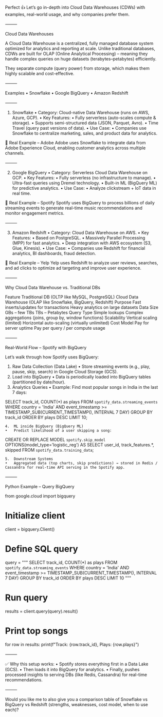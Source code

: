 Perfect 👍 Let’s go in-depth into Cloud Data Warehouses (CDWs) with examples, real-world usage, and why companies prefer them.

⸻

Cloud Data Warehouses

A Cloud Data Warehouse is a centralized, fully managed database system optimized for analytics and reporting at scale. Unlike traditional databases, CDWs are built for OLAP (Online Analytical Processing) – meaning they handle complex queries on huge datasets (terabytes–petabytes) efficiently.

They separate compute (query power) from storage, which makes them highly scalable and cost-effective.

⸻

Examples
•	Snowflake
•	Google BigQuery
•	Amazon Redshift

⸻

1. Snowflake
   •	Category: Cloud-native Data Warehouse (runs on AWS, Azure, GCP).
   •	Key Features:
   •	Fully serverless (auto-scales compute & storage).
   •	Supports semi-structured data (JSON, Parquet, Avro).
   •	Time Travel (query past versions of data).
   •	Use Case:
   •	Companies use Snowflake to centralize marketing, sales, and product data for analytics.

📌 Real Example – Adobe
Adobe uses Snowflake to integrate data from Adobe Experience Cloud, enabling customer analytics across multiple channels.

⸻

2. Google BigQuery
   •	Category: Serverless Cloud Data Warehouse on GCP.
   •	Key Features:
   •	Fully serverless (no infrastructure to manage).
   •	Ultra-fast queries using Dremel technology.
   •	Built-in ML (BigQuery ML) for predictive analytics.
   •	Use Case:
   •	Analyze clickstream + IoT data in real time.

📌 Real Example – Spotify
Spotify uses BigQuery to process billions of daily streaming events to generate real-time music recommendations and monitor engagement metrics.

⸻

3. Amazon Redshift
   •	Category: Cloud Data Warehouse on AWS.
   •	Key Features:
   •	Based on PostgreSQL.
   •	Massively Parallel Processing (MPP) for fast analytics.
   •	Deep integration with AWS ecosystem (S3, Glue, Kinesis).
   •	Use Case:
   •	Companies use Redshift for financial analytics, BI dashboards, fraud detection.

📌 Real Example – Yelp
Yelp uses Redshift to analyze user reviews, searches, and ad clicks to optimize ad targeting and improve user experience.

⸻

Why Cloud Data Warehouse vs. Traditional DBs

Feature	Traditional DB (OLTP like MySQL, PostgreSQL)	Cloud Data Warehouse (OLAP like Snowflake, BigQuery, Redshift)
Purpose	Fast inserts/updates for transactions	Heavy analytics on large datasets
Data Size	GBs – few TBs	TBs – Petabytes
Query Type	Simple lookups	Complex aggregations (joins, group by, window functions)
Scalability	Vertical scaling (limited)	Horizontal auto-scaling (virtually unlimited)
Cost Model	Pay for server uptime	Pay per query / per compute usage


⸻

Real-World Flow – Spotify with BigQuery

Let’s walk through how Spotify uses BigQuery:
1.	Raw Data Collection (Data Lake)
•	Store streaming events (e.g., play, pause, skip, search) in Google Cloud Storage (GCS).
2.	Load into BigQuery
•	Data is periodically loaded into BigQuery tables (partitioned by date/hour).
3.	Analytics Queries
•	Example: Find most popular songs in India in the last 7 days:

SELECT track_id, COUNT(*) as plays
FROM `spotify_data.streaming_events`
WHERE country = 'India'
AND event_timestamp >= TIMESTAMP_SUB(CURRENT_TIMESTAMP(), INTERVAL 7 DAY)
GROUP BY track_id
ORDER BY plays DESC
LIMIT 10;


	4.	ML inside BigQuery (BigQuery ML)
	•	Predict likelihood of a user skipping a song:

CREATE OR REPLACE MODEL `spotify.skip_model`
OPTIONS(model_type='logistic_reg') AS
SELECT user_id, track_features.*, skipped
FROM `spotify_data.training_data`;


	5.	Downstream Systems
	•	Aggregated data (top charts, skip predictions) → stored in Redis / Cassandra for real-time API serving in the Spotify app.

⸻

Python Example – Query BigQuery

from google.cloud import bigquery

# Initialize client
client = bigquery.Client()

# Define SQL query
query = """
SELECT track_id, COUNT(*) as plays
FROM `spotify_data.streaming_events`
WHERE country = 'India'
AND event_timestamp >= TIMESTAMP_SUB(CURRENT_TIMESTAMP(), INTERVAL 7 DAY)
GROUP BY track_id
ORDER BY plays DESC
LIMIT 10
"""

# Run query
results = client.query(query).result()

# Print top songs
for row in results:
print(f"Track: {row.track_id}, Plays: {row.plays}")


⸻

✅ Why this setup works:
•	Spotify stores everything first in a Data Lake (GCS).
•	Then loads it into BigQuery for analytics.
•	Finally, pushes processed insights to serving DBs (like Redis, Cassandra) for real-time recommendations.

⸻

Would you like me to also give you a comparison table of Snowflake vs BigQuery vs Redshift (strengths, weaknesses, cost model, when to use each)?